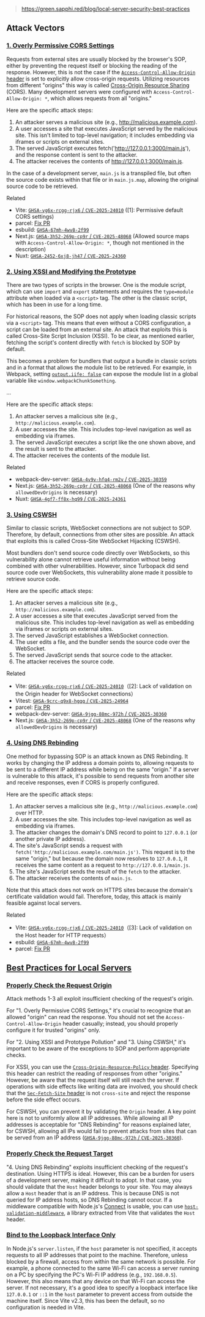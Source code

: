 
> https://green.sapphi.red/blog/local-server-security-best-practices

## Attack Vectors

### [1. Overly Permissive CORS Settings​](https://green.sapphi.red/blog/local-server-security-best-practices#_1-overly-permissive-cors-settings)

Requests from external sites are usually blocked by the browser's SOP, either by preventing the request itself or blocking the reading of the response. However, this is not the case if the [`Access-Control-Allow-Origin` header](https://developer.mozilla.org/en-US/docs/Web/HTTP/Reference/Headers/Access-Control-Allow-Origin) is set to explicitly allow cross-origin requests. Utilizing resources from different "origins" this way is called [Cross-Origin Resource Sharing](https://developer.mozilla.org/en-US/docs/Web/HTTP/CORS) (CORS). Many development servers were configured with `Access-Control-Allow-Origin: *`, which allows requests from all "origins."

Here are the specific attack steps:

1. An attacker serves a malicious site (e.g., http://malicious.example.com).
2. A user accesses a site that executes JavaScript served by the malicious site. This isn't limited to top-level navigation; it includes embedding via iframes or scripts on external sites.
3. The served JavaScript executes fetch('http://127.0.0.1:3000/main.js'), and the response content is sent to the attacker.
4. The attacker receives the contents of http://127.0.0.1:3000/main.js.

In the case of a development server, `main.js` is a transpiled file, but often the source code exists within that file or in `main.js.map`, allowing the original source code to be retrieved.

Related

- Vite: [`GHSA-vg6x-rcgg-rjx6` / `CVE-2025-24010`](https://github.com/vitejs/vite/security/advisories/GHSA-vg6x-rcgg-rjx6) (\[1\]: Permissive default CORS settings)
- parcel: [Fix PR](https://github.com/parcel-bundler/parcel/pull/10138)
- esbuild: [`GHSA-67mh-4wv8-2f99`](https://github.com/evanw/esbuild/security/advisories/GHSA-67mh-4wv8-2f99)
- Next.js: [`GHSA-3h52-269p-cp9r` / `CVE-2025-48068`](https://github.com/vercel/next.js/security/advisories/GHSA-3h52-269p-cp9r) (Allowed source maps with `Access-Control-Allow-Origin: *`, though not mentioned in the description)
- Nuxt: [`GHSA-2452-6xj8-jh47` / `CVE-2025-24360`](https://github.com/nuxt/nuxt/security/advisories/GHSA-2452-6xj8-jh47)

### [2. Using XSSI and Modifying the Prototype](https://green.sapphi.red/blog/local-server-security-best-practices#_2-using-xssi-and-modifying-the-prototype)

There are two types of scripts in the browser. One is the module script, which can use `import` and `export` statements and requires the `type=module` attribute when loaded via a `<script>` tag. The other is the classic script, which has been in use for a long time.

For historical reasons, the SOP does not apply when loading classic scripts via a `<script>` tag. This means that even without a CORS configuration, a script can be loaded from an external site. An attack that exploits this is called Cross-Site Script Inclusion (XSSI). To be clear, as mentioned earlier, fetching the script's content directly with `fetch` is blocked by SOP by default.

This becomes a problem for bundlers that output a bundle in classic scripts and in a format that allows the module list to be retrieved. For example, in Webpack, setting [`output.iife: false`](https://webpack.js.org/configuration/output/#outputiife) can expose the module list in a global variable like `window.webpackChunkSomething`.

...

Here are the specific attack steps:

1. An attacker serves a malicious site (e.g., `http://malicious.example.com`).
2. A user accesses the site. This includes top-level navigation as well as embedding via iframes.
3. The served JavaScript executes a script like the one shown above, and the result is sent to the attacker.
4. The attacker receives the contents of the module list.

Related

- webpack-dev-server: [`GHSA-4v9v-hfq4-rm2v` / `CVE-2025-30359`](https://github.com/webpack/webpack-dev-server/security/advisories/GHSA-4v9v-hfq4-rm2v)
- Next.js: [`GHSA-3h52-269p-cp9r` / `CVE-2025-48068`](https://github.com/vercel/next.js/security/advisories/GHSA-3h52-269p-cp9r) (One of the reasons why `allowedDevOrigins` is necessary)
- Nuxt: [`GHSA-4gf7-ff8x-hq99` / `CVE-2025-24361`](https://github.com/nuxt/nuxt/security/advisories/GHSA-4gf7-ff8x-hq99)

### [3. Using CSWSH​](https://green.sapphi.red/blog/local-server-security-best-practices#_3-using-cswsh)

Similar to classic scripts, WebSocket connections are not subject to SOP. Therefore, by default, connections from other sites are possible. An attack that exploits this is called Cross-Site WebSocket Hijacking (CSWSH).

Most bundlers don't send source code directly over WebSockets, so this vulnerability alone cannot retrieve useful information without being combined with other vulnerabilities. However, since Turbopack did send source code over WebSockets, this vulnerability alone made it possible to retrieve source code.

Here are the specific attack steps:

1. An attacker serves a malicious site (e.g., `http://malicious.example.com`).
2. A user accesses a site that executes JavaScript served from the malicious site. This includes top-level navigation as well as embedding via iframes or scripts on external sites.
3. The served JavaScript establishes a WebSocket connection.
4. The user edits a file, and the bundler sends the source code over the WebSocket.
5. The served JavaScript sends that source code to the attacker.
6. The attacker receives the source code.

Related

- Vite: [`GHSA-vg6x-rcgg-rjx6` / `CVE-2025-24010`](https://github.com/vitejs/vite/security/advisories/GHSA-vg6x-rcgg-rjx6)（\[2\]: Lack of validation on the Origin header for WebSocket connections）
- Vitest: [`GHSA-9crc-q9x8-hgqq` / `CVE-2025-24964`](https://github.com/vitest-dev/vitest/security/advisories/GHSA-9crc-q9x8-hgqq)
- parcel: [Fix PR](https://github.com/parcel-bundler/parcel/pull/10138)
- webpack-dev-server: [`GHSA-9jgg-88mc-972h` / `CVE-2025-30360`](https://github.com/webpack/webpack-dev-server/security/advisories/GHSA-9jgg-88mc-972h)
- Next.js: [`GHSA-3h52-269p-cp9r` / `CVE-2025-48068`](https://github.com/vercel/next.js/security/advisories/GHSA-3h52-269p-cp9r) (One of the reasons why `allowedDevOrigins` is necessary)

### [4. Using DNS Rebinding​](https://green.sapphi.red/blog/local-server-security-best-practices#_4-using-dns-rebinding)

One method for bypassing SOP is an attack known as DNS Rebinding. It works by changing the IP address a domain points to, allowing requests to be sent to a different IP address while being on the same "origin." If a server is vulnerable to this attack, it's possible to send requests from another site and receive responses, even if CORS is properly configured.

Here are the specific attack steps:

1. An attacker serves a malicious site (e.g., `http://malicious.example.com`) over HTTP.
2. A user accesses the site. This includes top-level navigation as well as embedding via iframes.
3. The attacker changes the domain's DNS record to point to `127.0.0.1` (or another private IP address).
4. The site's JavaScript sends a request with `fetch('http://malicious.example.com/main.js')`. This request is to the same "origin," but because the domain now resolves to `127.0.0.1`, it receives the same content as a request to `http://127.0.0.1/main.js`.
5. The site's JavaScript sends the result of the `fetch` to the attacker.
6. The attacker receives the contents of `main.js`.

Note that this attack does not work on HTTPS sites because the domain's certificate validation would fail. Therefore, today, this attack is mainly feasible against local servers.

Related

- Vite: [`GHSA-vg6x-rcgg-rjx6` / `CVE-2025-24010`](https://github.com/vitejs/vite/security/advisories/GHSA-vg6x-rcgg-rjx6)（\[3\]: Lack of validation on the Host header for HTTP requests）
- esbuild: [`GHSA-67mh-4wv8-2f99`](https://github.com/evanw/esbuild/security/advisories/GHSA-67mh-4wv8-2f99)
- parcel: [Fix PR](https://github.com/parcel-bundler/parcel/pull/10138)

## [Best Practices for Local Servers​](https://green.sapphi.red/blog/local-server-security-best-practices#best-practices-for-local-servers)

### [Properly Check the Request Origin​](https://green.sapphi.red/blog/local-server-security-best-practices#properly-check-the-request-origin)

Attack methods 1-3 all exploit insufficient checking of the request's origin.

For "1. Overly Permissive CORS Settings," it's crucial to recognize that an allowed "origin" can read the response. You should not set the `Access-Control-Allow-Origin` header casually; instead, you should properly configure it for trusted "origins" only.

For "2. Using XSSI and Prototype Pollution" and "3. Using CSWSH," it's important to be aware of the exceptions to SOP and perform appropriate checks.

For XSSI, you can use the [`Cross-Origin-Resource-Policy` header](https://developer.mozilla.org/en-US/docs/Web/HTTP/Guides/Cross-Origin_Resource_Policy). Specifying this header can restrict the reading of responses from other "origins." However, be aware that the request itself will still reach the server. If operations with side effects like writing data are involved, you should check that the [`Sec-Fetch-Site` header](https://developer.mozilla.org/en-US/docs/Web/HTTP/Reference/Headers/Sec-Fetch-Site) is not `cross-site` and reject the response before the side effect occurs.

For CSWSH, you can prevent it by validating the `Origin` header. A key point here is not to uniformly allow all IP addresses. While allowing all IP addresses is acceptable for "DNS Rebinding" for reasons explained later, for CSWSH, allowing all IPs would fail to prevent attacks from sites that can be served from an IP address ([`GHSA-9jgg-88mc-972h` / `CVE-2025-30360`](https://github.com/webpack/webpack-dev-server/security/advisories/GHSA-9jgg-88mc-972h)).

### [Properly Check the Request Target​](https://green.sapphi.red/blog/local-server-security-best-practices#properly-check-the-request-target)

"4. Using DNS Rebinding" exploits insufficient checking of the request's destination. Using HTTPS is ideal. However, this can be a burden for users of a development server, making it difficult to adopt. In that case, you should validate that the `Host` header belongs to your site. You may always allow a `Host` header that is an IP address. This is because DNS is not queried for IP address hosts, so DNS Rebinding cannot occur. If a middleware compatible with Node.js's [Connect](https://github.com/senchalabs/connect) is usable, you can use [`host-validation-middleware`](https://github.com/sapphi-red/host-validation-middleware), a library extracted from Vite that validates the `Host` header.

### [Bind to the Loopback Interface Only​](https://green.sapphi.red/blog/local-server-security-best-practices#bind-to-the-loopback-interface-only)

In Node.js's `server.listen`, if the `host` parameter is not specified, it accepts requests to all IP addresses that point to the machine. Therefore, unless blocked by a firewall, access from within the same network is possible. For example, a phone connected to the same Wi-Fi can access a server running on a PC by specifying the PC's Wi-Fi IP address (e.g., `192.168.0.5`). However, this also means that any device on that Wi-Fi can access the server. If not necessary, it's a good idea to specify a loopback interface like `127.0.0.1` or `::1` in the `host` parameter to prevent access from outside the machine itself. Since Vite v2.3, this has been the default, so no configuration is needed in Vite.

